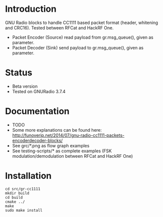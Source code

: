 
Introduction
============

GNU Radio blocks to handle CC1111 based packet format (header, whitening and CRC16). 
Tested between RFCat and HackRF One.

- Packet Encoder (Source) read payload from gr.msg_queue(), given as parameter.
- Packet Decoder (Sink) send payload to gr.msg_queue(), given as parameter.

Status
======
- Beta version
- Tested on GNURadio 3.7.4

Documentation
=============
- TODO
- Some more explanations can be found here: http://funoverip.net/2014/07/gnu-radio-cc1111-packets-encoderdecoder-blocks/
- See grc/*.png as flow graph examples
- See testing-scripts/* as complete examples (FSK modulation/demodulation between RFCat and HackRF One)

Installation
============

```
cd src/gr-cc1111
mkdir build
cd build
cmake ../
make 
sudo make install
```

